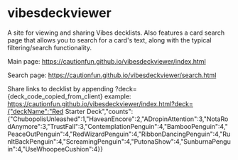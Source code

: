 # vibesdeckviewer
A site for viewing and sharing Vibes decklists.
Also features a card search page that allows you to search for a card's text, along with the typical filtering/search functionality.

Main page: https://cautionfun.github.io/vibesdeckviewer/index.html

Search page: https://cautionfun.github.io/vibesdeckviewer/search.html

Share links to decklist by appending ?deck={deck_code_copied_from_client}
example: 
https://cautionfun.github.io/vibesdeckviewer/index.html?deck={"deckName":"Red Starter Deck","counts":{"ChubopolisUnleashed":1,"HaveanEncore":2,"ADropinAttention":3,"NotaRodAnymore":3,"TrustFall":3,"ContemplationPenguin":4,"BambooPenguin":4,"PeaceOutPenguin":4,"RedWizardPenguin":4,"RibbonDancingPenguin":4,"RunItBackPenguin":4,"ScreamingPenguin":4,"PutonaShow":4,"SunburnaPenguin":4,"UseWhoopeeCushion":4}}
